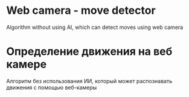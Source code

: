 # Web camera - move detector
Algorithm without using AI, which can detect moves using web camera

# Определение движения на веб камере
Алгоритм без использования ИИ, который может распознавать движения с помощью веб-камеры
